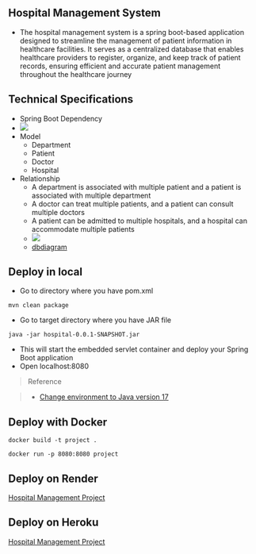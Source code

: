 ## Hospital Management System 
- The hospital management system is a spring boot-based application designed to streamline the management of patient information in healthcare facilities. It serves as a centralized database that enables healthcare providers to register, organize, and keep track of patient records, ensuring efficient and accurate patient management throughout the healthcare journey 
## Technical Specifications 
- Spring Boot Dependency 
 - ![](./Initializr.png) 
- Model 
    - Department 
    - Patient 
    - Doctor 
    - Hospital 
- Relationship 
    - A department is associated with multiple patient and a patient is associated with multiple department 
    - A doctor can treat multiple patients, and a patient can consult multiple doctors 
    - A patient can be admitted to multiple hospitals, and a hospital can accommodate multiple patients 
    - ![](./HospitalManagement.png)
    - [dbdiagram](https://dbdiagram.io/d/64b0ac9102bd1c4a5e0db4d9) 
## Deploy in local 
- Go to directory where you have pom.xml
```
mvn clean package
```
- Go to target directory where you have JAR file 
```
java -jar hospital-0.0.1-SNAPSHOT.jar 
``` 
- This will start the embedded servlet container and deploy your Spring Boot application 
- Open localhost:8080
> Reference

> - [Change environment to Java version 17](https://docs.github.com/en/codespaces/setting-up-your-project-for-codespaces/adding-a-dev-container-configuration/setting-up-your-java-project-for-codespaces)
## Deploy with Docker 
```
docker build -t project .
```
```
docker run -p 8080:8080 project 
```
## Deploy on Render 
[Hospital Management Project](https://project-6b4i.onrender.com/) 
## Deploy on Heroku 
[Hospital Management Project](https://hospitalmanagement-71ff36e57089.herokuapp.com/) 




